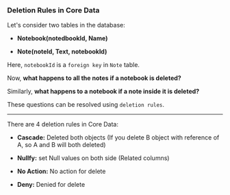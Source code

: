 ### Deletion Rules in Core Data

Let's consider two tables in the database:

- **Notebook(notedbookId, Name)**

- **Note(noteId, Text, notebookId)**

Here, `notebookId` is a `foreign key` in `Note` table.

Now, **what happens to all the notes if a notebook is deleted?**

Similarly, **what happens to a notebook if a note inside it is deleted?**

These questions can be resolved using `deletion rules`.

----

There are 4 deletion rules in Core Data:

- **Cascade:** Deleted both objects (If you delete B object with reference of A, so A and B will both deleted) 

- **Nullfy:** set Null values on both side (Related columns)

- **No Action:** No action for delete 

- **Deny:** Denied for delete